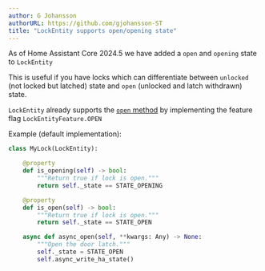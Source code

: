 ```yaml
---
author: G Johansson
authorURL: https://github.com/gjohansson-ST
title: "LockEntity supports open/opening state"
---
```


As of Home Assistant Core 2024.5 we have added a `open` and `opening` state to `LockEntity`

This is useful if you have locks which can differentiate between `unlocked` (not locked but latched) state and `open` (unlocked and latch withdrawn) state.

`LockEntity` already supports the [`open` method](/docs/core/entity/lock#open) by implementing the feature flag `LockEntityFeature.OPEN`

Example (default implementation):

```python
class MyLock(LockEntity):

    @property
    def is_opening(self) -> bool:
        """Return true if lock is open."""
        return self._state == STATE_OPENING

    @property
    def is_open(self) -> bool:
        """Return true if lock is open."""
        return self._state == STATE_OPEN

    async def async_open(self, **kwargs: Any) -> None:
        """Open the door latch."""
        self._state = STATE_OPEN
        self.async_write_ha_state()

```